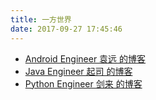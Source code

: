 ```yaml
---
title: 一方世界
date: 2017-09-27 17:45:46
---
```


- [Android Engineer 袁远 的博客](https://twiceyuan.com/)
- [Java Engineer 起司 的博客](https://blog.cheeseneko.top/)
- [Python Engineer  剑来 的博客](https://tony-yin.github.io/)


